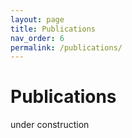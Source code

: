 ```yaml
---
layout: page
title: Publications
nav_order: 6
permalink: /publications/
---
```


# Publications

under construction
